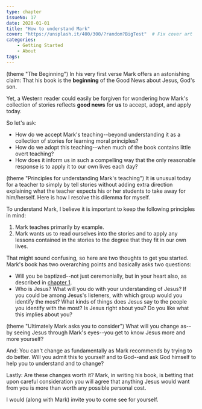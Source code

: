 ```yaml
---
type: chapter
issueNo: 17
date: 2020-01-01
title: "How to understand Mark"
cover: "https://unsplash.it/400/300/?random?BigTest"  # Fix cover art
categories: 
    - Getting Started
    - About
tags:
---
```

(theme "The Beginning")
In his very first verse Mark offers an astonishing claim: That his book is the **beginning** of the Good News about Jesus, God's son.

Yet, a Western reader could easily be forgiven for wondering how Mark's collection of stories reflects **good news** for **us** to accept, adopt, and apply today.  

So let's ask:

* How do we accept Mark's teaching--beyond understanding it as a collection of stories for learning moral principles?
* How do we adopt this teaching--when much of the book contains little overt teaching?
* How does it inform us in such a compelling way that the only reasonable response is to apply it to our own lives each day?

(theme "Principles for understanding Mark's teaching")
It **is** unusual today for a teacher to simply by tell stories without adding extra direction explaining what the teacher expects his or her students to take away for him/herself.  Here is how I resolve this dilemma for myself.

To understand Mark, I believe it is important to keep the following principles in mind:

1. Mark teaches primarily by example.
2. Mark wants us to read ourselves into the stories and to apply any lessons contained in the stories to the degree that they fit in our own lives.

That might sound confusing, so here are two thoughts to get you started.  Mark's book has two overarching points and basically asks two questions:

  * Will you be baptized--not just ceremonially, but in your heart also, as described in [chapter 1](/mark-1).
  * Who is Jesus?  What will you do with your understanding of Jesus?  If you could be among Jesus's listeners, with which group would you identify the most?  What kinds of things does Jesus say to the people you identify with the most?  Is Jesus right about you?  Do you like what this implies about you?
  
(theme "Ultimately Mark asks you to consider")
What will you change as--by seeing Jesus through Mark's eyes--you get to know Jesus more and more yourself?

And: You can't change as fundamentally as Mark recommends by trying to do better.  Will you admit this to yourself and to God--and ask God himself to help you to understand and to change?

Lastly: Are these changes worth it?  Mark, in writing his book, is betting that upon careful consideration you will agree that anything Jesus would want from you is more than worth any possible personal cost.

I would (along with Mark) invite you to come see for yourself.
